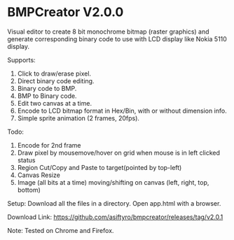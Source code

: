 # BMPCreator V2.0.0

Visual editor to create 8 bit monochrome bitmap (raster graphics) and generate corresponding binary code to use with LCD display like Nokia 5110 display.

Supports:

1. Click to draw/erase pixel.
2. Direct binary code editing.
3. Binary code to BMP.
4. BMP to Binary code.
5. Edit two canvas at a time.
6. Encode to LCD bitmap format in Hex/Bin, with or without dimension info.
7. Simple sprite animation (2 frames, 20fps).

Todo:
1. Encode for 2nd frame
2. Draw pixel by mousemove/hover on grid when mouse is in left clicked status
2. Region Cut/Copy and Paste to target(pointed by top-left)
3. Canvas Resize
4. Image (all bits at a time) moving/shifting on canvas (left, right, top, bottom)

Setup: Download all the files in a directory. Open app.html with a browser.

Download Link: https://github.com/asiftyro/bmpcreator/releases/tag/v2.0.1

Note: Tested on Chrome and Firefox.